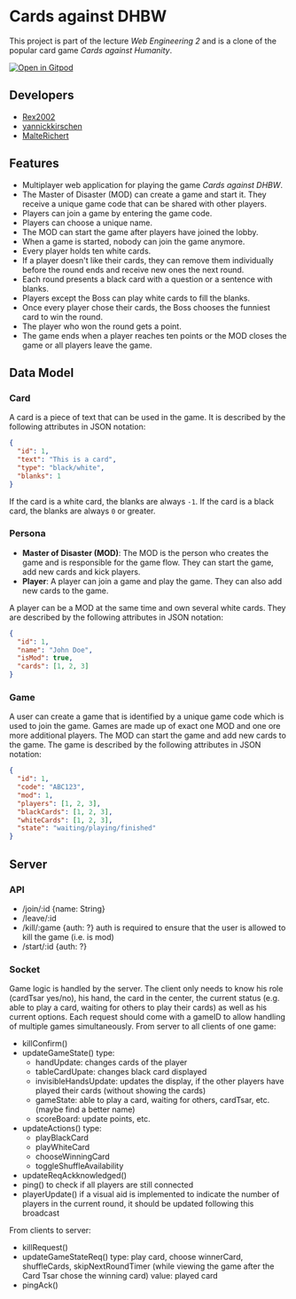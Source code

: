# Cards against DHBW

This project is part of the lecture *Web Engineering 2* and is a clone of the popular card game *Cards against Humanity*.

[![Open in Gitpod](https://gitpod.io/button/open-in-gitpod.svg)](https://gitpod.io/#https://github.com/yannickkirschen/cards-against-dhbw)

## Developers

- [Rex2002](https://github.com/Rex2002)
- [yannickkirschen](https://github.com/yannickkirschen)
- [MalteRichert](https://github.com/MalteRichert)

## Features

- Multiplayer web application for playing the game *Cards against DHBW*.
- The Master of Disaster (MOD) can create a game and start it. They receive a unique game code that can be shared with other players.
- Players can join a game by entering the game code.
- Players can choose a unique name.
- The MOD can start the game after players have joined the lobby.
- When a game is started, nobody can join the game anymore.
- Every player holds ten white cards.
- If a player doesn't like their cards, they can remove them individually before the round ends and receive new ones the next round.
- Each round presents a black card with a question or a sentence with blanks.
- Players except the Boss can play white cards to fill the blanks.
- Once every player chose their cards, the Boss chooses the funniest card to win the round.
- The player who won the round gets a point.
- The game ends when a player reaches ten points or the MOD closes the game or all players leave the game.

## Data Model

### Card

A card is a piece of text that can be used in the game. It is described by the following attributes in JSON notation:

```json
{
  "id": 1,
  "text": "This is a card",
  "type": "black/white",
  "blanks": 1
}
```

If the card is a white card, the blanks are always `-1`. If the card is a black card, the blanks are always `0` or greater.

### Persona

- **Master of Disaster (MOD)**: The MOD is the person who creates the game and is responsible for the game flow. They can
start the game, add new cards and kick players.
- **Player**: A player can join a game and play the game. They can also add new cards to the game.

A player can be a MOD at the same time and own several white cards. They are described by the following attributes
in JSON notation:

```json
{
  "id": 1,
  "name": "John Doe",
  "isMod": true,
  "cards": [1, 2, 3]
}
```

### Game

A user can create a game that is identified by a unique game code which is used to join the game. Games are made up of
exact one MOD and one ore more additional players. The MOD can start the game and add new cards to the game. The game
is described by the following attributes in JSON notation:

```json
{
  "id": 1,
  "code": "ABC123",
  "mod": 1,
  "players": [1, 2, 3],
  "blackCards": [1, 2, 3],
  "whiteCards": [1, 2, 3],
  "state": "waiting/playing/finished"
}
```

## Server

### API

- /join/:id   {name: String}
- /leave/:id
- /kill/:game {auth: ?}
  auth is required to ensure that the user is allowed to kill the game (i.e. is mod)
- /start/:id {auth: ?}

### Socket

Game logic is handled by the server.
The client only needs to know his role (cardTsar yes/no), his hand, the card in the center, the current status (e.g. able to play a card, waiting for others to play their cards) as well as his current options.
Each request should come with a gameID to allow handling of multiple games simultaneously.
From server to all clients of one game:

- killConfirm()
- updateGameState()
  type:
  - handUpdate: changes cards of the player
  - tableCardUpate: changes black card displayed
  - invisibleHandsUpdate: updates the display, if the other players have played their cards (without showing the cards)
  - gameState: able to play a card, waiting for others, cardTsar, etc. (maybe find a better name)
  - scoreBoard: update points, etc.
- updateActions()
  type:
  - playBlackCard
  - playWhiteCard
  - chooseWinningCard
  - toggleShuffleAvailability
- updateReqAckknowledged()
- ping()
  to check if all players are still connected
- playerUpdate()
  if a visual aid is implemented to indicate the number of players in the current round, it should be updated following this broadcast

From clients to server:

- killRequest()
- updateGameStateReq()
  type: play card, choose winnerCard, shuffleCards, skipNextRoundTimer (while viewing the game after the Card Tsar chose the winning card)
  value: played card
- pingAck()
